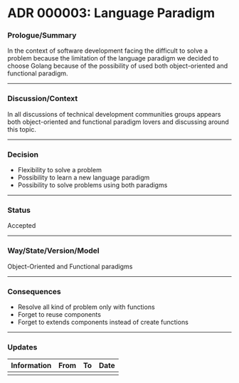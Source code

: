 # ADR 000003: Language Paradigm

### **Prologue/Summary**

In the context of software development facing the difficult to solve a problem because the limitation of the language paradigm we decided to choose Golang because of the possibility of used both object-oriented and functional paradigm.
__________

### **Discussion/Context**

In all discussions of technical development communities groups appears both object-oriented and functional paradigm lovers and discussing around this topic.
___________

### **Decision**
* Flexibility to solve a problem
* Possibility to learn a new language paradigm
* Possibility to solve problems using both paradigms
___________
### **Status**
Accepted
___________
### **Way/State/Version/Model**
Object-Oriented and Functional paradigms
___________
### **Consequences**
* Resolve all kind of problem only with functions
* Forget to reuse components
* Forget to extends components instead of create functions
___________
### **Updates**
| Information | From | To | Date |
|---|---|---|---|
| | | | |